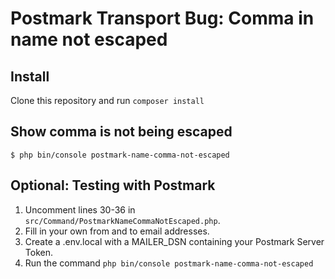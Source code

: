 # Postmark Transport Bug: Comma in name not escaped

## Install
Clone this repository and run `composer install`

## Show comma is not being escaped
```
$ php bin/console postmark-name-comma-not-escaped
```

## Optional: Testing with Postmark 
1. Uncomment lines 30-36 in `src/Command/PostmarkNameCommaNotEscaped.php`.
2. Fill in your own from and to email addresses.
3. Create a .env.local with a MAILER_DSN containing your Postmark Server Token.
4. Run the command `php bin/console postmark-name-comma-not-escaped`
